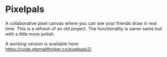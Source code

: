 # Pixelpals

A collaborative pixel canvas where you can see your friends draw in real time.
This is a refresh of an old project. The functionality is same-same but with a little more polish.

A working version is available here: https://code.eternalthinker.co/pixelpals2/
